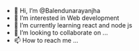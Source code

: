 - 👋 Hi, I’m @Balendunarayanjha
- 👀 I’m interested in Web development
- 🌱 I’m currently learning react and node js
- 💞️ I’m looking to collaborate on ...
- 📫 How to reach me ...

<!---
Balendunarayanjha/Balendunarayanjha is a ✨ special ✨ repository because its `README.md` (this file) appears on your GitHub profile.
You can click the Preview link to take a look at your changes.
--->
